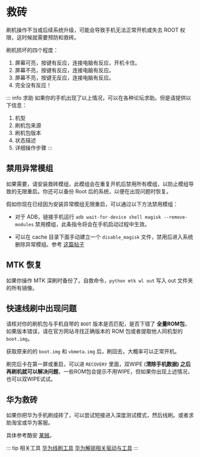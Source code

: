 # 救砖

刷机操作不当或后续系统升级，可能会导致手机无法正常开机或失去 ROOT 权限，这时候就需要预防和救砖。

刷机损坏的四个程度：
1. 屏幕可亮，按键有反应，连接电脑有反应，开机卡住。
2. 屏幕不亮，按键有反应，连接电脑有反应。
3. 屏幕不亮，按键无反应，连接电脑有反应。
4. 完全没有反应！

::: info 求助
如果你的手机出现了以上情况，可以在各种论坛求助。但是请提供以下信息：

1. 机型
2. 刷机包来源
3. 刷机包版本
4. 状态描述
5. 详细操作步骤
:::

## 禁用异常模组

如果需要，请安装救砖模组，此模组会在重复开机后禁用所有模组，以防止模组导致的无限重启。你还可以备份 Root 后的系统，以便在出现问题时恢复。

假如你现在已经因为安装异常模组无限重启，可以通过以下方法禁用模组：

- 对于 ADB，链接手机运行 `adb wait-for-device shell magisk --remove-modules` 禁用模组，此条指令将会在手机启动过程中生效。

- 可以在 cache 目录下面手动建立一个 `disable_magisk` 文件，禁用后进入系统删除异常模组。参考 [这篇帖子](https://www.v2ex.com/t/567090)

## MTK 恢复

如果你操作 MTK 深刷时备份了。自救命令，`python mtk wl out` 写入 out 文件夹的所有镜像。

## 快速线刷中出现问题

请核对你的刷机包与手机自带的 `BOOT` 版本是否匹配，是否下错了 **全量ROM包**，如果版本错误，请在官方网站寻找正确版本的 ROM 包或者提取他人同机型的 `boot.img`。

获取原来的的 `boot.img` 和 `vbmeta.img` 后，刷回去，大概率可以正常开机。

刷完后卡在第一屏或重启，可以进 `RECOVERY` 里面，双WIPE (**清除手机数据) 之后再刷机就可以解决问题**，一些ROM包会提示不用WIPE，但如果你出现上述情况，也可以双WIPE试试。

## 华为救砖

如果你把华为手机刷成砖了，可以尝试短接进入深度测试模式，然后线刷。或者求助淘宝或华为客服。

具体参考酷安 [某贼](https://www.coolapk1s.com/feed/26205215)。

::: tip 相关工具
[华为线刷工具](https://miao202.lanzouj.com/ihGpU09qfebg)
[华为解锁相关驱动与工具](https://miao202.lanzouj.com/igAzW09qew7e)
:::

